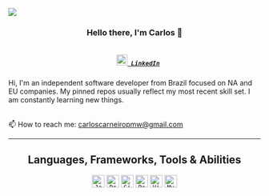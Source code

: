 ![](http://estruyf-github.azurewebsites.net/api/VisitorHit?user=cacpmw&repo=cacpmw&countColorcountColor)
<h3 align="center">Hello there, I'm Carlos 👋</h3>

<h5 align="center">

<code>
  <a href="https://www.linkedin.com/in/carlos-albuquerque-carneiro/" title="LinkedIn"><img width="22" src="https://github.com/zumrudu-anka/zumrudu-anka/blob/master/images/linkedin.svg"> LinkedIn</a>
</code>

</h5

<p align="center">
  Hi, I'm an independent software developer from Brazil focused on NA and EU companies. My pinned repos usually reflect my most recent skill set. I am constantly learning new things.
<br/>
<br/>
  
  📫  How to reach me: <a href="mailto: carloscarneiropmw@gmail.com">carloscarneiropmw@gmail.com</a>
</p>

<hr>

<h2 align="center">Languages, Frameworks, Tools & Abilities</h2>

<p align="center">
  <code><img title="Javascript" height="25" src="https://github.com/zumrudu-anka/zumrudu-anka/blob/master/images/javascript.svg"></code>
  <code><img title="Problem Solving" height="25" src="https://github.com/zumrudu-anka/zumrudu-anka/blob/master/images/problemSolving.png"></code>
  <code><img title="Git" height="25" src="https://github.com/zumrudu-anka/zumrudu-anka/blob/master/images/git-original.svg"></code>
  <code><img title="PostgreSQL" height="25" src="https://github.com/zumrudu-anka/zumrudu-anka/blob/master/images/postgresql.svg"></code>
  <code><img title="Visual Studio Code" height="25" src="https://github.com/zumrudu-anka/zumrudu-anka/blob/master/images/vscode.png"></code>
  <code><img title="MySQL" height="25" src="https://github.com/zumrudu-anka/zumrudu-anka/blob/master/images/mysql.svg"></code>
</p>



<!--
**cacpmw/cacpmw** is a ✨ _special_ ✨ repository because its `README.md` (this file) appears on your GitHub profile.

Here are some ideas to get you started:

- 🔭 I’m currently working on ...
- 🌱 I’m currently learning ...
- 👯 I’m looking to collaborate on ...
- 🤔 I’m looking for help with ...
- 💬 Ask me about ...
- 📫 How to reach me: ...
- 😄 Pronouns: ...
- ⚡ Fun fact: ...
-->
